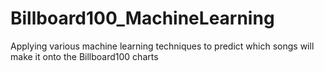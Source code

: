 # Billboard100_MachineLearning
Applying various machine learning techniques to predict which songs will make it onto the Billboard100 charts
